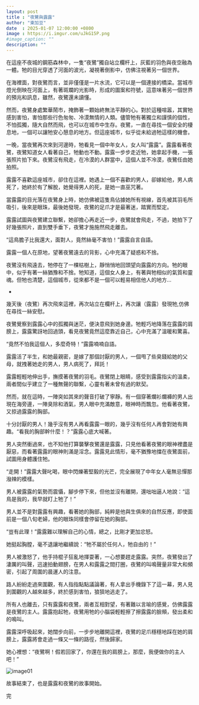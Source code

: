 ```yaml
---
layout: post
title : "夜鷺與露露"
author: "東加豆"
date  : 2025-01-07 12:00:00 +0800
image : https://i.imgur.com/uJkG15P.png
#image_caption: ""
description: ""
---
```


在這座不夜城的鋼筋森林中，一隻“夜鷺”獨自站立欄杆上，灰藍的羽色與夜空融為一體。牠的目光穿透了河面的波光，凝視著倒影中，仿佛注視著另一個世界。

<!--more-->

在海裡面，對夜鷺而言，並非僅僅是一片水流，它可以是一個連接的橋梁。當城市燈光倒映在河面上，有著斑斕的光影時，形成的圖案和符號，這意味著另一個世界的預兆和訊息，雖然，夜鷺還未讀懂。

然而，夜鷺身處繁華鬧市，掩飾著一顆始終無法平靜的心。對於這種喧嚣，其實牠感到害怕，害怕那些行色匆匆、冷漠無情的人類。儘管牠有著獨立和謹慎的個性，不怕孤獨，隨大自然而飛，也可以在城市中生存。夜鷺，一直在尋找一個安全的棲息地，一個可以讓牠安心憩息的地方。但這座城市，似乎從未給過牠這樣的機會。

一晚，當夜鷺再次來到河邊時，牠看見一個中年女人，女人叫“露露”。露露看著夜鷺，夜鷺知道女人看著自己，牠動也不動。露露一步步走近牠，她拿起手機，一張張照片拍下來。夜鷺沒有飛走，在冷漠的人群當中，這個人並不冷漠，夜鷺任由她拍照。

露露不喜歡這座城市，卻住在這裡。她遇上一個不喜歡的男人，卻嫁給他，男人病死了，她終於有了解脫，她覺得男人的死，是她一直巫咒著。

當露露的目光落在夜鷺身上時，她仿佛被這隻鳥佔據她所有視線，首先被其羽毛所吸引，後來是眼珠，最後她發現，夜鷺的足爪才是最著迷，踏實而堅定。

露露試圖與夜鷺建立聯繫，她卻擔心再走近一步，夜鷺就會飛走，不過，她拍下了好幾張照片，直到雙手垂下，夜鷺才施施然飛走離去。

“這鳥膽子比我還大，面對人，竟然絲毫不害怕！”露露自言自語。

露露一個人在原地，望著夜鷺遠去的背影，心中充滿了疑惑和不捨。

夜鷺沒有飛遠去，牠停在了一棵枯樹上，靜悄悄地回頭望向露露的方向。牠的眼中，似乎有著一絲猶豫和不捨。牠知道，這個女人身上，有著與牠相似的氣質和靈魂。但牠也清楚，這個城市，從來都不是一個可以輕易相信他人的地方...

-

幾天後（夜鷺）再次飛來這裡，再次站立在欄杆上，再次讓（露露）發現牠,仿佛在尋找一絲安慰。

夜鷺覺察到露露心中的孤獨與迷茫，便決意飛到她身邊。牠輕巧地降落在露露的肩膀上，露露驚訝地回過頭，看見夜鷺竟然這麼靠近自己，心中充滿了溫暖和驚喜。

“竟然不怕我這個人，多麼奇特！”露露喃喃自語。

露露活了半生，和她最親密，是嫁了那個討厭的男人，一個甩了些臭錢給她的父母，就拽著她走的男人，男人病死了，拜託！

露露輕輕地伸出手，撫摸著夜鷺的羽毛。夜鷺閉上眼睛，感受到露露指尖的溫柔，兩者間似乎建立了一種無聲的聯繫，心靈有著未曾有過的默契。

然而，就在這時，一陣突如其來的聲音打破了寧靜。有一個穿著爛衫爛褲的男人出現在海旁邊，一陣臭除和酒氣，男人眼中充滿敵意，眼神時而飄忽。他看著夜鷺，又掠過露露的胸部。

十分討厭的男人！幾乎沒有男人再看露露一眼的，幾乎沒有任何人再會對她有興趣。“看我的胸部幹什麼！？”露露心底大喊著。

男人突然衝過來，也不知他打算襲擊夜鷺還是露露，只見他看著夜鷺的眼神裡盡是厭惡，而看著露露的眼神則滿是淫念。露露見此情形，毫不猶豫地擋在夜鷺面前，試圖用身體護住牠。

“走開！”露露大聲叱喝，眼中閃爍著堅毅的光芒，完全展現了中年女人毫無忌憚那潑辣的模樣。

男人被露露的氣勢而震懾，腳步停下來，但他並沒有離開，還咄咄逼人地說：“這鳥是我的，我早就盯上牠了！”

男人並不是對露露有興趣，看著她的胸部，純粹是他與生俱來的自然反應，即使面前是一個八旬老婦，他的眼珠同樣會停留在她的胸部。

“豈有此理！”露露難以理解自己的心情，總之，比剛才更加忿怒。

她挺起胸膛，毫不退讓地繼續說：“牠不屬於任何人，牠自由的！”

男人被激怒了，他手持棍子狂亂地揮耍著，一心想要趕走露露。突然，夜鷺發出了淒厲的叫聲，迅速拍動翅膀，在男人和露露之間打圈，夜鷺的叫鳴聲量非常大和頻密，引起了周圍的晨運人的注意。

路人紛紛走過來圍觀，有人指指點點議論著，有人拿出手機錄下了這一幕，男人見到圍觀的人越來越多，終於感到害怕，狼狽地逃走了。

所有人也離去，只有露露和夜鷺，兩者互相對望，有著難以言喻的感覺，仿佛露露是夜鷺的主人。露露抱起牠，夜鷺用牠的小腦袋輕輕擦了擦露露的臉頰，發出柔和的鳴叫。

露露深呼吸起來，她闊步向前，一步步地離開這裡，夜鷺的足爪穩穩地踩在她的肩膀上，露露將會走過一條又一條的路徑，然後歸家。

她心裡想：“夜鷺啊！假若回家了，你還在我的肩膀上，那麼，我便做你的主人吧！”

![image01](https://i.imgur.com/zuYbPvl.png)

故事結束了，也是露露和夜鷺的故事開始。

完

<!--END-->